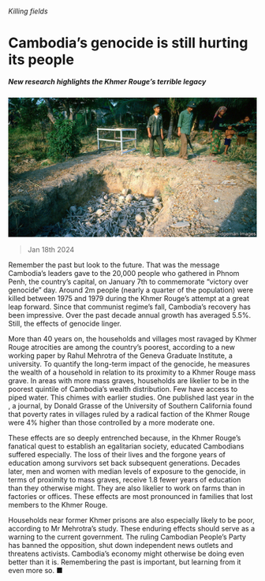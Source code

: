 ###### Killing fields

# Cambodia’s genocide is still hurting its people 

##### New research highlights the Khmer Rouge’s terrible legacy 

![image](images/20240120_ASP501.jpg) 

> Jan 18th 2024 

Remember the past but look to the future. That was the message Cambodia’s leaders gave to the 20,000 people who gathered in Phnom Penh, the country’s capital, on January 7th to commemorate “victory over genocide” day. Around 2m people (nearly a quarter of the population) were killed between 1975 and 1979 during the Khmer Rouge’s attempt at a great leap forward. Since that communist regime’s fall, Cambodia’s recovery has been impressive. Over the past decade annual growth has averaged 5.5%. Still, the effects of genocide linger.

More than 40 years on, the households and villages most ravaged by Khmer Rouge atrocities are among the country’s poorest, according to a new working paper by Rahul Mehrotra of the Geneva Graduate Institute, a university. To quantify the long-term impact of the genocide, he measures the wealth of a household in relation to its proximity to a Khmer Rouge mass grave. In areas with more mass graves, households are likelier to be in the poorest quintile of Cambodia’s wealth distribution. Few have access to piped water. This chimes with earlier studies. One published last year in the  , a journal, by Donald Grasse of the University of Southern California found that poverty rates in villages ruled by a radical faction of the Khmer Rouge were 4% higher than those controlled by a more moderate one. 

These effects are so deeply entrenched because, in the Khmer Rouge’s fanatical quest to establish an egalitarian society, educated Cambodians suffered especially. The loss of their lives and the forgone years of education among survivors set back subsequent generations. Decades later, men and women with median levels of exposure to the genocide, in terms of proximity to mass graves, receive 1.8 fewer years of education than they otherwise might. They are also likelier to work on farms than in factories or offices. These effects are most pronounced in families that lost members to the Khmer Rouge. 

Households near former Khmer prisons are also especially likely to be poor, according to Mr Mehrotra’s study. These enduring effects should serve as a warning to the current government. The ruling Cambodian People’s Party has banned the opposition, shut down independent news outlets and threatens activists. Cambodia’s economy might otherwise be doing even better than it is. Remembering the past is important, but learning from it even more so. ■

